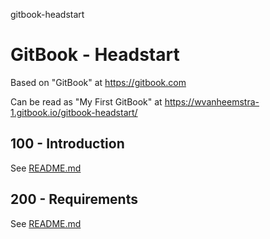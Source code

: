 gitbook-headstart
# GitBook - Headstart

Based on "GitBook" at https://gitbook.com

Can be read as "My First GitBook" at https://wvanheemstra-1.gitbook.io/gitbook-headstart/

## 100 - Introduction

See [README.md](./100/README.md) 

## 200 - Requirements

See [README.md](./200/README.md) 
